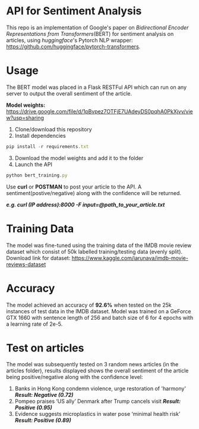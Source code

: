 # API for Sentiment Analysis

This repo is an implementation of Google's paper on *Bidirectional Encoder Representations from Transformers*(BERT) for sentiment analysis on articles, using *huggingface*'s Pytorch NLP wrapper: https://github.com/huggingface/pytorch-transformers.

# Usage
The BERT model was placed in a Flask RESTFul API which can run on any server to output the overall sentiment of the article.

**Model weights:** https://drive.google.com/file/d/1pBvpez7OTFjE7UAdeyDS0pqhA0PkXjvv/view?usp=sharing


1) Clone/download this repository
2) Install dependencies
```javascript
pip install -r requirements.txt
```
3) Download the model weights and add it to the folder
4) Launch the API
```javascript
python bert_training.py 
```
Use **curl** or **POSTMAN** to post your article to the API. A sentiment(postive/negative) along with the confidence will be returned.

**_e.g. curl (IP address):8000 -F input=@path_to_your_article.txt_**

# Training Data
The model was fine-tuned using the training data of the IMDB movie review dataset which consist of 50k labelled training/testing data (evenly split). 
Download link for dataset: https://www.kaggle.com/iarunava/imdb-movie-reviews-dataset

# Accuracy
The model achieved an accuracy of **92.6%** when tested on the 25k instances of test data in the IMDB dataset.
Model was trained on a GeForce GTX 1660 with sentence length of 256 and batch size of 6 for 4 epochs with a learning rate of 2e-5.

# Test on articles
The model was subsequently tested on 3 random news articles (in the articles folder), results displayed shows the overall sentiment of the article being positive/negative along with the confidence level:

1) Banks in Hong Kong condemn violence, urge restoration of 'harmony'
  **_Result: Negative (0.72)_**
2) Pompeo praises ‘US ally’ Denmark after Trump cancels visit
  **_Result: Positive (0.95)_**
3) Evidence suggests microplastics in water pose ‘minimal health risk’
  **_Result: Positive (0.89)_**

